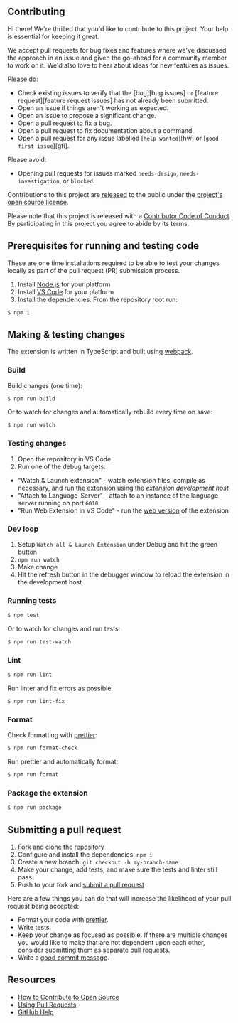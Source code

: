 ## Contributing

[fork]: https://github.com/github/vscode-github-actions/fork
[pr]: https://github.com/github/vscode-github-actions/compare
[code-of-conduct]: CODE_OF_CONDUCT.md

Hi there! We're thrilled that you'd like to contribute to this project. Your help is essential for keeping it great.

We accept pull requests for bug fixes and features where we've discussed the approach in an issue and given the go-ahead for a community member to work on it. We'd also love to hear about ideas for new features as issues.

Please do:

* Check existing issues to verify that the [bug][bug issues] or [feature request][feature request issues] has not already been submitted.
* Open an issue if things aren't working as expected.
* Open an issue to propose a significant change.
* Open a pull request to fix a bug.
* Open a pull request to fix documentation about a command.
* Open a pull request for any issue labelled [`help wanted`][hw] or [`good first issue`][gfi].

Please avoid:

* Opening pull requests for issues marked `needs-design`, `needs-investigation`, or `blocked`.

Contributions to this project are [released](https://help.github.com/articles/github-terms-of-service/#6-contributions-under-repository-license) to the public under the [project's open source license](LICENSE.md).

Please note that this project is released with a [Contributor Code of Conduct][code-of-conduct]. By participating in this project you agree to abide by its terms.

## Prerequisites for running and testing code

These are one time installations required to be able to test your changes locally as part of the pull request (PR) submission process.

1. Install [Node.js](https://nodejs.org/en/download/) for your platform
1. Install [VS Code](https://code.visualstudio.com/download) for your platform
1. Install the dependencies. From the repository root run:
```bash
$ npm i
```

## Making & testing changes

The extension is written in TypeScript and built using [webpack](https://webpack.js.org/).

### Build

Build changes (one time):

```bash
$ npm run build
```

Or to watch for changes and automatically rebuild every time on save:

```bash
$ npm run watch
```

### Testing changes

1. Open the repository in VS Code
1. Run one of the debug targets:
  * "Watch & Launch extension" - watch extension files, compile as necessary, and run the extension using the _extension development host_
  * "Attach to Language-Server" - attach to an instance of the language server running on port `6010`
  * "Run Web Extension in VS Code" - run the [web version](https://code.visualstudio.com/api/extension-guides/web-extensions) of the extension

### Dev loop
1. Setup `Watch all & Launch Extension` under Debug and hit the green button
1. `npm run watch`
1. Make change
1. Hit the refresh button in the debugger window to reload the extension in the development host

### Running tests

```bash
$ npm test
```

Or to watch for changes and run tests:

```bash
$ npm run test-watch
```

### Lint

```bash
$ npm run lint
```

Run linter and fix errors as possible:

```bash
$ npm run lint-fix
```

### Format

Check formatting with [prettier](https://prettier.io/):

```bash
$ npm run format-check
```

Run prettier and automatically format:

```bash
$ npm run format
```

### Package the extension

```bash
$ npm run package
```

## Submitting a pull request

1. [Fork][fork] and clone the repository
1. Configure and install the dependencies: `npm i`
1. Create a new branch: `git checkout -b my-branch-name`
1. Make your change, add tests, and make sure the tests and linter still pass
1. Push to your fork and [submit a pull request][pr]

Here are a few things you can do that will increase the likelihood of your pull request being accepted:

- Format your code with [prettier](https://prettier.io/).
- Write tests.
- Keep your change as focused as possible. If there are multiple changes you would like to make that are not dependent upon each other, consider submitting them as separate pull requests.
- Write a [good commit message](http://tbaggery.com/2008/04/19/a-note-about-git-commit-messages.html).

## Resources

- [How to Contribute to Open Source](https://opensource.guide/how-to-contribute/)
- [Using Pull Requests](https://help.github.com/articles/about-pull-requests/)
- [GitHub Help](https://help.github.com)
